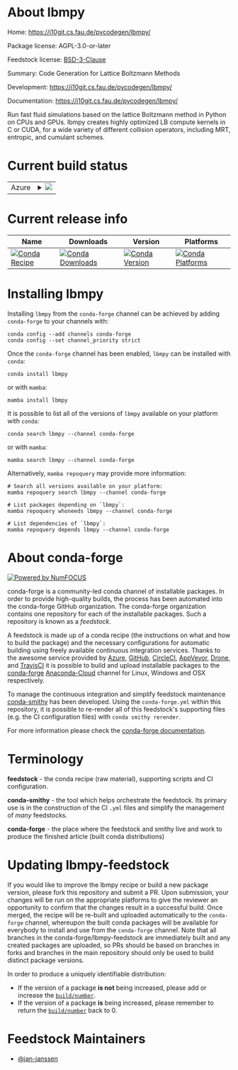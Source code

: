About lbmpy
===========

Home: https://i10git.cs.fau.de/pycodegen/lbmpy/

Package license: AGPL-3.0-or-later

Feedstock license: [BSD-3-Clause](https://github.com/conda-forge/lbmpy-feedstock/blob/main/LICENSE.txt)

Summary: Code Generation for Lattice Boltzmann Methods

Development: https://i10git.cs.fau.de/pycodegen/lbmpy/

Documentation: https://i10git.cs.fau.de/pycodegen/lbmpy/

Run fast fluid simulations based on the lattice Boltzmann method
in Python on CPUs and GPUs. lbmpy creates highly optimized LB compute
kernels in C or CUDA, for a wide variety of different collision
operators, including MRT, entropic, and cumulant schemes.


Current build status
====================


<table>
    
  <tr>
    <td>Azure</td>
    <td>
      <details>
        <summary>
          <a href="https://dev.azure.com/conda-forge/feedstock-builds/_build/latest?definitionId=13108&branchName=main">
            <img src="https://dev.azure.com/conda-forge/feedstock-builds/_apis/build/status/lbmpy-feedstock?branchName=main">
          </a>
        </summary>
        <table>
          <thead><tr><th>Variant</th><th>Status</th></tr></thead>
          <tbody><tr>
              <td>linux_64_python3.10.____cpython</td>
              <td>
                <a href="https://dev.azure.com/conda-forge/feedstock-builds/_build/latest?definitionId=13108&branchName=main">
                  <img src="https://dev.azure.com/conda-forge/feedstock-builds/_apis/build/status/lbmpy-feedstock?branchName=main&jobName=linux&configuration=linux_64_python3.10.____cpython" alt="variant">
                </a>
              </td>
            </tr><tr>
              <td>linux_64_python3.8.____cpython</td>
              <td>
                <a href="https://dev.azure.com/conda-forge/feedstock-builds/_build/latest?definitionId=13108&branchName=main">
                  <img src="https://dev.azure.com/conda-forge/feedstock-builds/_apis/build/status/lbmpy-feedstock?branchName=main&jobName=linux&configuration=linux_64_python3.8.____cpython" alt="variant">
                </a>
              </td>
            </tr><tr>
              <td>linux_64_python3.9.____cpython</td>
              <td>
                <a href="https://dev.azure.com/conda-forge/feedstock-builds/_build/latest?definitionId=13108&branchName=main">
                  <img src="https://dev.azure.com/conda-forge/feedstock-builds/_apis/build/status/lbmpy-feedstock?branchName=main&jobName=linux&configuration=linux_64_python3.9.____cpython" alt="variant">
                </a>
              </td>
            </tr><tr>
              <td>osx_64_python3.10.____cpython</td>
              <td>
                <a href="https://dev.azure.com/conda-forge/feedstock-builds/_build/latest?definitionId=13108&branchName=main">
                  <img src="https://dev.azure.com/conda-forge/feedstock-builds/_apis/build/status/lbmpy-feedstock?branchName=main&jobName=osx&configuration=osx_64_python3.10.____cpython" alt="variant">
                </a>
              </td>
            </tr><tr>
              <td>osx_64_python3.8.____cpython</td>
              <td>
                <a href="https://dev.azure.com/conda-forge/feedstock-builds/_build/latest?definitionId=13108&branchName=main">
                  <img src="https://dev.azure.com/conda-forge/feedstock-builds/_apis/build/status/lbmpy-feedstock?branchName=main&jobName=osx&configuration=osx_64_python3.8.____cpython" alt="variant">
                </a>
              </td>
            </tr><tr>
              <td>osx_64_python3.9.____cpython</td>
              <td>
                <a href="https://dev.azure.com/conda-forge/feedstock-builds/_build/latest?definitionId=13108&branchName=main">
                  <img src="https://dev.azure.com/conda-forge/feedstock-builds/_apis/build/status/lbmpy-feedstock?branchName=main&jobName=osx&configuration=osx_64_python3.9.____cpython" alt="variant">
                </a>
              </td>
            </tr><tr>
              <td>win_64_python3.10.____cpython</td>
              <td>
                <a href="https://dev.azure.com/conda-forge/feedstock-builds/_build/latest?definitionId=13108&branchName=main">
                  <img src="https://dev.azure.com/conda-forge/feedstock-builds/_apis/build/status/lbmpy-feedstock?branchName=main&jobName=win&configuration=win_64_python3.10.____cpython" alt="variant">
                </a>
              </td>
            </tr><tr>
              <td>win_64_python3.8.____cpython</td>
              <td>
                <a href="https://dev.azure.com/conda-forge/feedstock-builds/_build/latest?definitionId=13108&branchName=main">
                  <img src="https://dev.azure.com/conda-forge/feedstock-builds/_apis/build/status/lbmpy-feedstock?branchName=main&jobName=win&configuration=win_64_python3.8.____cpython" alt="variant">
                </a>
              </td>
            </tr><tr>
              <td>win_64_python3.9.____cpython</td>
              <td>
                <a href="https://dev.azure.com/conda-forge/feedstock-builds/_build/latest?definitionId=13108&branchName=main">
                  <img src="https://dev.azure.com/conda-forge/feedstock-builds/_apis/build/status/lbmpy-feedstock?branchName=main&jobName=win&configuration=win_64_python3.9.____cpython" alt="variant">
                </a>
              </td>
            </tr>
          </tbody>
        </table>
      </details>
    </td>
  </tr>
</table>

Current release info
====================

| Name | Downloads | Version | Platforms |
| --- | --- | --- | --- |
| [![Conda Recipe](https://img.shields.io/badge/recipe-lbmpy-green.svg)](https://anaconda.org/conda-forge/lbmpy) | [![Conda Downloads](https://img.shields.io/conda/dn/conda-forge/lbmpy.svg)](https://anaconda.org/conda-forge/lbmpy) | [![Conda Version](https://img.shields.io/conda/vn/conda-forge/lbmpy.svg)](https://anaconda.org/conda-forge/lbmpy) | [![Conda Platforms](https://img.shields.io/conda/pn/conda-forge/lbmpy.svg)](https://anaconda.org/conda-forge/lbmpy) |

Installing lbmpy
================

Installing `lbmpy` from the `conda-forge` channel can be achieved by adding `conda-forge` to your channels with:

```
conda config --add channels conda-forge
conda config --set channel_priority strict
```

Once the `conda-forge` channel has been enabled, `lbmpy` can be installed with `conda`:

```
conda install lbmpy
```

or with `mamba`:

```
mamba install lbmpy
```

It is possible to list all of the versions of `lbmpy` available on your platform with `conda`:

```
conda search lbmpy --channel conda-forge
```

or with `mamba`:

```
mamba search lbmpy --channel conda-forge
```

Alternatively, `mamba repoquery` may provide more information:

```
# Search all versions available on your platform:
mamba repoquery search lbmpy --channel conda-forge

# List packages depending on `lbmpy`:
mamba repoquery whoneeds lbmpy --channel conda-forge

# List dependencies of `lbmpy`:
mamba repoquery depends lbmpy --channel conda-forge
```


About conda-forge
=================

[![Powered by
NumFOCUS](https://img.shields.io/badge/powered%20by-NumFOCUS-orange.svg?style=flat&colorA=E1523D&colorB=007D8A)](https://numfocus.org)

conda-forge is a community-led conda channel of installable packages.
In order to provide high-quality builds, the process has been automated into the
conda-forge GitHub organization. The conda-forge organization contains one repository
for each of the installable packages. Such a repository is known as a *feedstock*.

A feedstock is made up of a conda recipe (the instructions on what and how to build
the package) and the necessary configurations for automatic building using freely
available continuous integration services. Thanks to the awesome service provided by
[Azure](https://azure.microsoft.com/en-us/services/devops/), [GitHub](https://github.com/),
[CircleCI](https://circleci.com/), [AppVeyor](https://www.appveyor.com/),
[Drone](https://cloud.drone.io/welcome), and [TravisCI](https://travis-ci.com/)
it is possible to build and upload installable packages to the
[conda-forge](https://anaconda.org/conda-forge) [Anaconda-Cloud](https://anaconda.org/)
channel for Linux, Windows and OSX respectively.

To manage the continuous integration and simplify feedstock maintenance
[conda-smithy](https://github.com/conda-forge/conda-smithy) has been developed.
Using the ``conda-forge.yml`` within this repository, it is possible to re-render all of
this feedstock's supporting files (e.g. the CI configuration files) with ``conda smithy rerender``.

For more information please check the [conda-forge documentation](https://conda-forge.org/docs/).

Terminology
===========

**feedstock** - the conda recipe (raw material), supporting scripts and CI configuration.

**conda-smithy** - the tool which helps orchestrate the feedstock.
                   Its primary use is in the construction of the CI ``.yml`` files
                   and simplify the management of *many* feedstocks.

**conda-forge** - the place where the feedstock and smithy live and work to
                  produce the finished article (built conda distributions)


Updating lbmpy-feedstock
========================

If you would like to improve the lbmpy recipe or build a new
package version, please fork this repository and submit a PR. Upon submission,
your changes will be run on the appropriate platforms to give the reviewer an
opportunity to confirm that the changes result in a successful build. Once
merged, the recipe will be re-built and uploaded automatically to the
`conda-forge` channel, whereupon the built conda packages will be available for
everybody to install and use from the `conda-forge` channel.
Note that all branches in the conda-forge/lbmpy-feedstock are
immediately built and any created packages are uploaded, so PRs should be based
on branches in forks and branches in the main repository should only be used to
build distinct package versions.

In order to produce a uniquely identifiable distribution:
 * If the version of a package **is not** being increased, please add or increase
   the [``build/number``](https://docs.conda.io/projects/conda-build/en/latest/resources/define-metadata.html#build-number-and-string).
 * If the version of a package **is** being increased, please remember to return
   the [``build/number``](https://docs.conda.io/projects/conda-build/en/latest/resources/define-metadata.html#build-number-and-string)
   back to 0.

Feedstock Maintainers
=====================

* [@jan-janssen](https://github.com/jan-janssen/)


